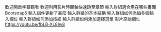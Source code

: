 歡迎開啟字幕觀看
歡迎利用影片時間軸快速跳至章節
輸入群組適合用在哪些畫面
Bootstrap5 輸入組件更新了甚麼
輸入群組的基本結構
輸入群組如何添加多個輸入欄位
輸入群組如何添加按紐
輸入群組如何添加選擇選單
影片原始網址 https://youtu.be/fbLB-XL8Iw8
